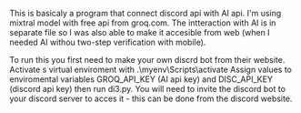 This is basicaly a program that connect discord api with AI api.
I'm using mixtral model with free api from groq.com. 
The intteraction with AI is in separate file so I was also able to make it accesible from web (when I needed AI withou two-step verification with mobile).


To run this you first need to make your own discrd bot from their website. 
Activate s virtual enviroment with .\myenv\Scripts\activate
Assign values to enviromental variables GROQ_API_KEY (AI api key) and DISC_API_KEY (discord api key)
then run di3.py. 
You will need to invite the discord bot to your discord server to acces it - this can be done from the discord website.
